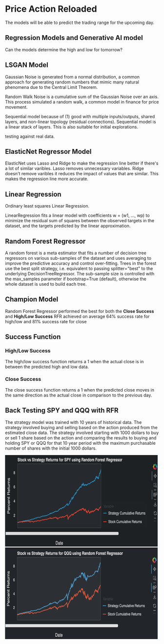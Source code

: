 # Price Action Reloaded
The models will be able to predict the trading range for the upcoming day.

## Regression Models and Generative AI model
Can the models determine the high and low for tomorrow?



## LSGAN Model
Gaussian Noise is generated from a normal distribution, a common approach for generating random numbers that mimic many natural phenomena due to the Central Limit Theorem.

Random Walk Noise is a cumulative sum of the Gaussian Noise over an axis. This process simulated a random walk, a common model in finance for price movement. 

Sequential model because of (1) good with multiple inputs/outputs, shared layers, and non-linear topology (residual connections). Sequential model is a linear stack of layers. This is also suitable for initial explorations.

testing against real data.


## ElasticNet Regressor Model
ElasticNet uses Lasso and Ridge to make the regression line better if there's a lot of similar varibles. Lasso removes unnecessary variables. Ridge doesn't remove varibles it reduces the impact of values that are similar. This makes the regression line more accurate.

## Linear Regression
Ordinary least squares Linear Regression.

LinearRegression fits a linear model with coefficients w = (w1, …, wp) to minimize the residual sum of squares between the observed targets in the dataset, and the targets predicted by the linear approximation.

## Random Forest Regressor

A random forest is a meta estimator that fits a number of decision tree regressors on various sub-samples of the dataset and uses averaging to improve the predictive accuracy and control over-fitting. Trees in the forest use the best split strategy, i.e. equivalent to passing splitter="best" to the underlying DecisionTreeRegressor. The sub-sample size is controlled with the max_samples parameter if bootstrap=True (default), otherwise the whole dataset is used to build each tree.

## Champion Model
Random Forest Regressor performed the best for both the **Close Success** and **High/Low Success**
RFR achieved on average 64% success rate for high/low and 81% success rate for close

## Success Function
### High/Low Success
The high/low success function returns a 1 when the actual close is in between the predicted high and low data.
### Close Success
The close success function returns a 1 when the predicted close moves in the same direction as the actual close in comparison to the previous day.

## Back Testing SPY and QQQ with RFR
The strategy model was trained with 10 years of historical data.  The strategy involved buying and selling based on the action produced from the estimated close data.  The strategy involved starting with 1000 dollars to buy or sell 1 share based on the action and comparing the results to buying and holding SPY or QQQ for that 10 year period with the maximum purchasable number of shares with the initial 1000 dollars.

<img src="/Resources/Images/spy_returns_rfr.png"  width="500" height="300">

<img src="/Resources/Images/qqq_returns_rfr.png"  width="500" height="300">